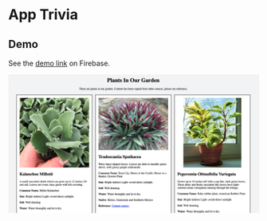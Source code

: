 # App Trivia
## Demo
See the [demo link](https://boca-trivia.firebaseapp.com/) on Firebase. 

![Demo screen shot](https://github.com/jsohndata/app-plantapi/blob/main/images/--demo-sample.png)


